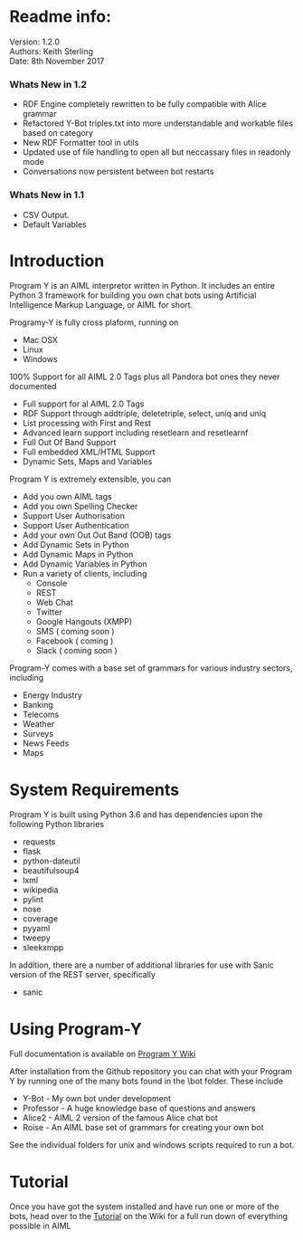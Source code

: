 # Readme info:

Version: 1.2.0 <br/>
Authors: Keith Sterling <br/>
Date: 8th November 2017 <br/>

### Whats New in 1.2
* RDF Engine completely rewritten to be fully compatible with Alice grammar
* Refactored Y-Bot triples.txt into more understandable and workable files based on category
* New RDF Formatter  tool in utils 
* Updated use of file handling to open all but neccassary files in readonly mode
* Conversations now persistent between bot restarts
 
### Whats New in 1.1
* CSV Output.
* Default Variables


# Introduction

Program Y is an AIML interpretor written in Python. It includes an entire Python 3 framework for building you own chat bots using
Artificial Intelligence Markup Language, or AIML for short. 

Programy-Y is fully cross plaform, running on 

* Mac OSX
* Linux
* Windows

100% Support for all AIML 2.0 Tags plus all Pandora bot ones they never documented

* Full support for al AIML 2.0 Tags
* RDF Support through addtriple, deletetriple, select, uniq and uniq
* List processing with First and Rest
* Advanced learn support including resetlearn and resetlearnf
* Full Out Of Band Support
* Full embedded XML/HTML Support
* Dynamic Sets, Maps and Variables

Program Y is extremely extensible, you can

* Add you own AIML tags
* Add you own Spelling Checker
* Support User Authorisation
* Support User Authentication
* Add your own Out Out Band (OOB) tags
* Add Dynamic Sets in Python
* Add Dynamic Maps in Python
* Add Dynamic Variables in Python
* Run a variety of clients, including
  * Console
  * REST
  * Web Chat
  * Twitter
  * Google Hangouts (XMPP)
  * SMS ( coming soon )
  * Facebook ( coming )
  * Slack ( coming soon )

Program-Y comes with a base set of grammars for various industry sectors, including

* Energy Industry
* Banking
* Telecoms
* Weather
* Surveys
* News Feeds
* Maps


# System Requirements

Program Y is built using Python 3.6 and has dependencies upon the following Python libraries

* requests
* flask
* python-dateutil
* beautifulsoup4
* lxml
* wikipedia
* pylint
* nose
* coverage
* pyyaml
* tweepy
* sleekxmpp

In addition, there are a number of additional libraries for use with Sanic version of the REST server, specifically

* sanic

# Using Program-Y

Full documentation is available on [Program Y Wiki](https://github.com/keiffster/program-y/wiki)

After installation from the Github repository you can chat with your Program Y by running one of the many bots found in the 
\bot folder. These include

* Y-Bot - My own bot under development
* Professor - A huge knowledge base of questions and answers
* Alice2 - AIML 2 version of the famous Alice chat bot
* Roise - An AIML base set of grammars for creating your own bot

See the individual folders for unix and windows scripts required to run a bot.

# Tutorial

Once you have got the system installed and have run one or more of the bots, head over to the [Tutorial](https://github.com/keiffster/program-y/wiki/AIML-Tutorial) on the Wiki for a full 
run down of everything possible in AIML





